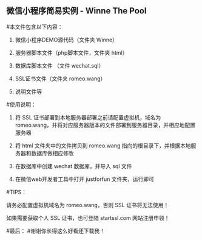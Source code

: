 ## 微信小程序简易实例 - Winne The Pool

#本文件包含以下内容：

1. 微信小程序DEMO源代码（文件夹 Winne）

2. 服务器脚本文件（php脚本文件，文件夹 html）

3. 数据库脚本文件 （文件 wechat.sql）

4. SSL证书文件（文件夹 romeo.wang）

5. 说明文件等


#使用说明：

1. 将 SSL 证书部署到本地服务器部署之前请配置虚拟机，域名为 romeo.wang，并将对应服务器版本的文件部署到服务器目录，并相应地配置服务器

2. 将 html 文件夹中的文件拷贝到 romeo.wang 指向的根目录下，并根据本地服务器和数据库做相应修改

3. 在数据库中创建 wechat 数据库，并导入 sql 文件

4. 在微信web开发者工具中打开 justforfun 文件夹，运行即可


#TIPS：

请务必配置虚拟机域名为 romeo.wang，否则 SSL 证书将无法使用！

如果需要获取个人 SSL 证书，也可登陆 startssl.com 网站注册申领！

#最后：
#谢谢你长得这么好看还下载我！
